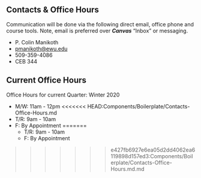 ## Contacts & Office Hours
Communication will be done via the following direct email, office phone and course tools. Note, email is preferred over **_Canvas_** “Inbox” or messaging.

* P. Colin Manikoth
* pmanikoth@ewu.edu
* 509-359-4086
* CEB 344

## Current Office Hours
Office Hours for current Quarter: Winter 2020
 
* M/W: 11am - 12pm
<<<<<<< HEAD:Components/Boilerplate/Contacts-Office-Hours.md
*  T/R: 9am - 10am
* F: By Appointment
=======
	* T/R: 9am - 10am
	* F: By Appointment
>>>>>>> e427fb6927e6ea05d2dd4062ea6119898d157ed3:Components/Boilerplate/Contacts-Office-Hours.md.md
